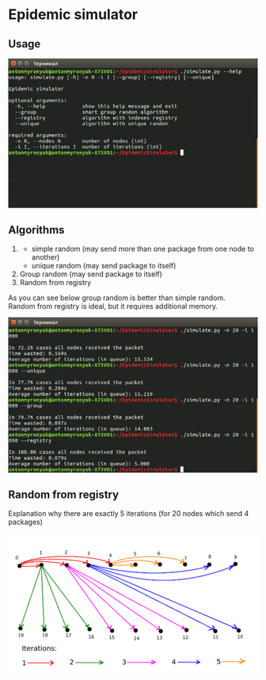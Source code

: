# Epidemic simulator  
## Usage
<img src="/readme_images/help.png">

## Algorithms
 1) - simple random (may send more than one package from one node to another)  
    - unique random (may send package to itself)
 2) Group random (may send package to itself)
 3) Random from registry  

As you can see below group random is better than simple random.  
Random from registry is ideal, but it requires additional memory.  

<img src="/readme_images/example.png">

## Random from registry
Explanation why there are exactly 5 iterations 
(for 20 nodes which send 4 packages)  

<img src="/readme_images/explanation.png">